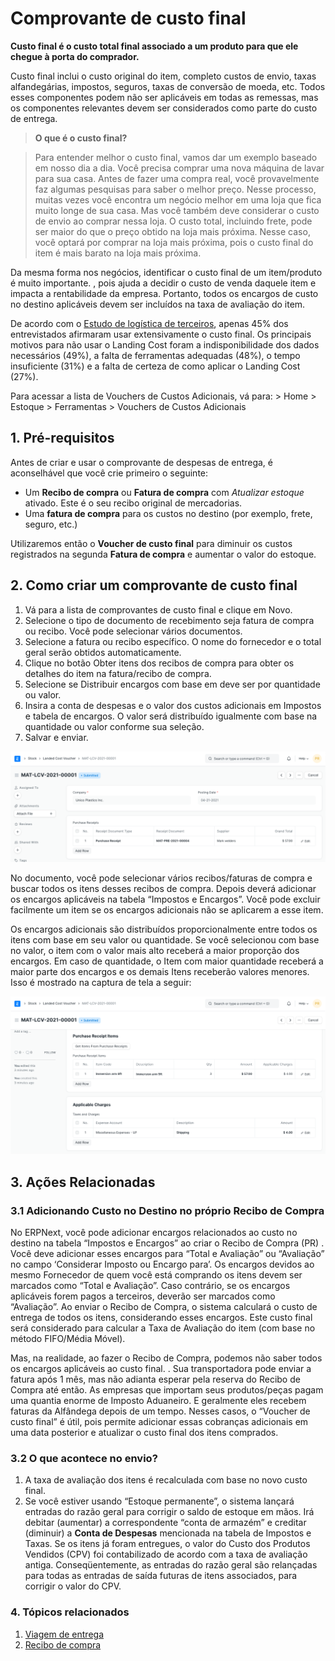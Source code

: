 # Comprovante de custo final



**Custo final é o custo total final associado a um produto para que ele chegue à porta do comprador.**

Custo final inclui o custo original do item, completo custos de envio, taxas alfandegárias, impostos, seguros, taxas de conversão de moeda, etc. Todos esses componentes podem não ser aplicáveis ​​em todas as remessas, mas os componentes relevantes devem ser considerados como parte do custo de entrega.

> **O que é o custo final?**

> Para entender melhor o custo final, vamos dar um exemplo baseado em nosso dia a dia. Você precisa comprar uma nova máquina de lavar para sua casa. Antes de fazer uma compra real, você provavelmente faz algumas pesquisas para saber o melhor preço. Nesse processo, muitas vezes você encontra um negócio melhor em uma loja que fica muito longe de sua casa. Mas você também deve considerar o custo de envio ao comprar nessa loja. O custo total, incluindo frete, pode ser maior do que o preço obtido na loja mais próxima. Nesse caso, você optará por comprar na loja mais próxima, pois o custo final do item é mais barato na loja mais próxima.

Da mesma forma nos negócios, identificar o custo final de um item/produto é muito importante. , pois ajuda a decidir o custo de venda daquele item e impacta a rentabilidade da empresa. Portanto, todos os encargos de custo no destino aplicáveis ​​devem ser incluídos na taxa de avaliação do item.

De acordo com o [Estudo de logística de terceiros](http://www.3plstudy.com/), apenas 45% dos entrevistados afirmaram usar extensivamente o custo final. Os principais motivos para não usar o Landing Cost foram a indisponibilidade dos dados necessários (49%), a falta de ferramentas adequadas (48%), o tempo insuficiente (31%) e a falta de certeza de como aplicar o Landing Cost (27%).

Para acessar a lista de Vouchers de Custos Adicionais, vá para: > Home > Estoque > Ferramentas > Vouchers de Custos Adicionais

## 1. Pré-requisitos

Antes de criar e usar o comprovante de despesas de entrega, é aconselhável que você crie primeiro o seguinte:

* Um **Recibo de compra** ou **Fatura de compra** com *Atualizar estoque* ativado. Este é o seu recibo original de mercadorias.
* Uma **fatura de compra** para os custos no destino (por exemplo, frete, seguro, etc.)

Utilizaremos então o **Voucher de custo final** para diminuir os custos registrados na segunda **Fatura de compra** e aumentar o valor do estoque. 

## 2. Como criar um comprovante de custo final

1. Vá para a lista de comprovantes de custo final e clique em Novo.
2. Selecione o tipo de documento de recebimento seja fatura de compra ou recibo. Você pode selecionar vários documentos.
3. Selecione a fatura ou recibo específico. O nome do fornecedor e o total geral serão obtidos automaticamente.
4. Clique no botão Obter itens dos recibos de compra para obter os detalhes do item na fatura/recibo de compra.
5. Selecione se Distribuir encargos com base em deve ser por quantidade ou valor.
6. Insira a conta de despesas e o valor dos custos adicionais em Impostos e tabela de encargos. O valor será distribuído igualmente com base na quantidade ou valor conforme sua seleção.
7. Salvar e enviar.

![Voucher de custo no destino ](/files/landed-cost-voucher.png)![]()

No documento, você pode selecionar vários recibos/faturas de compra e buscar todos os itens desses recibos de compra. Depois deverá adicionar os encargos aplicáveis ​​na tabela “Impostos e Encargos”. Você pode excluir facilmente um item se os encargos adicionais não se aplicarem a esse item.

Os encargos adicionais são distribuídos proporcionalmente entre todos os itens com base em seu valor ou quantidade. Se você selecionou com base no valor, o item com o valor mais alto receberá a maior proporção dos encargos. Em caso de quantidade, o Item com maior quantidade receberá a maior parte dos encargos e os demais Itens receberão valores menores. Isso é mostrado na captura de tela a seguir:

![Landed Cost Voucher](/files/landed-cost-distribution.png)![]()  


## 3. Ações Relacionadas

### 3.1 Adicionando Custo no Destino no próprio Recibo de Compra

No ERPNext, você pode adicionar encargos relacionados ao custo no destino na tabela “Impostos e Encargos” ao criar o Recibo de Compra (PR) . Você deve adicionar esses encargos para “Total e Avaliação” ou “Avaliação” no campo ‘Considerar Imposto ou Encargo para’. Os encargos devidos ao mesmo Fornecedor de quem você está comprando os itens devem ser marcados como “Total e Avaliação”. Caso contrário, se os encargos aplicáveis ​​forem pagos a terceiros, deverão ser marcados como “Avaliação”. Ao enviar o Recibo de Compra, o sistema calculará o custo de entrega de todos os itens, considerando esses encargos. Este custo final será considerado para calcular a Taxa de Avaliação do item (com base no método FIFO/Média Móvel).

Mas, na realidade, ao fazer o Recibo de Compra, podemos não saber todos os encargos aplicáveis ​​ao custo final. . Sua transportadora pode enviar a fatura após 1 mês, mas não adianta esperar pela reserva do Recibo de Compra até então. As empresas que importam seus produtos/peças pagam uma quantia enorme de Imposto Aduaneiro. E geralmente eles recebem faturas da Alfândega depois de um tempo. Nesses casos, o “Voucher de custo final” é útil, pois permite adicionar essas cobranças adicionais em uma data posterior e atualizar o custo final dos itens comprados.

### 3.2 O que acontece no envio?

1. A taxa de avaliação dos itens é recalculada com base no novo custo final.
2. Se você estiver usando “Estoque permanente”, o sistema lançará entradas do razão geral para corrigir o saldo de estoque em mãos. Irá debitar (aumentar) a correspondente “conta de armazém” e creditar (diminuir) a **Conta de Despesas** mencionada na tabela de Impostos e Taxas. Se os itens já foram entregues, o valor do Custo dos Produtos Vendidos (CPV) foi contabilizado de acordo com a taxa de avaliação antiga. Conseqüentemente, as entradas do razão geral são relançadas para todas as entradas de saída futuras de itens associados, para corrigir o valor do CPV.

### 4. Tópicos relacionados

1. [Viagem de entrega](/docs/pt/stock/delivery-trip)
2. [Recibo de compra](/docs/pt/stock/purchase-receipt)


